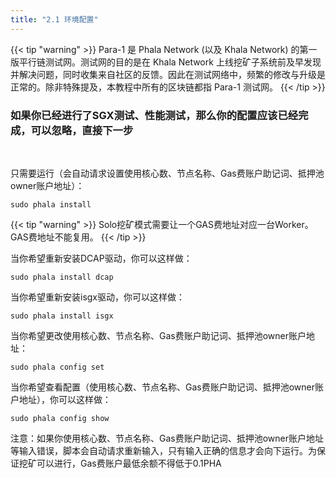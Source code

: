 ```yaml
---
title: "2.1 环境配置"
---
```


{{< tip "warning" >}}
Para-1 是 Phala Network (以及 Khala Network) 的第一版平行链测试网。测试网的目的是在 Khala Network 上线挖矿子系统前及早发现并解决问题，同时收集来自社区的反馈。因此在测试网络中，频繁的修改与升级是正常的。除非特殊提及，本教程中所有的区块链都指 Para-1 测试网。
{{< /tip >}}
### 如果你已经进行了SGX测试、性能测试，那么你的配置应该已经完成，可以忽略，直接下一步
​

只需要运行（会自动请求设置使用核心数、节点名称、Gas费账户助记词、抵押池owner账户地址）：

```shell
sudo phala install
```
{{< tip "warning" >}}
Solo挖矿模式需要让一个GAS费地址对应一台Worker。GAS费地址不能复用。
{{< /tip >}}

当你希望重新安装DCAP驱动，你可以这样做：

```shell
sudo phala install dcap
```

当你希望重新安装isgx驱动，你可以这样做：

```shell
sudo phala install isgx
```

当你希望更改使用核心数、节点名称、Gas费账户助记词、抵押池owner账户地址：

```shell
sudo phala config set
```

当你希望查看配置（使用核心数、节点名称、Gas费账户助记词、抵押池owner账户地址），你可以这样做：

```shell
sudo phala config show
```

注意：如果你使用核心数、节点名称、Gas费账户助记词、抵押池owner账户地址等输入错误，脚本会自动请求重新输入，只有输入正确的信息才会向下运行。为保证挖矿可以进行，Gas费账户最低余额不得低于0.1PHA

